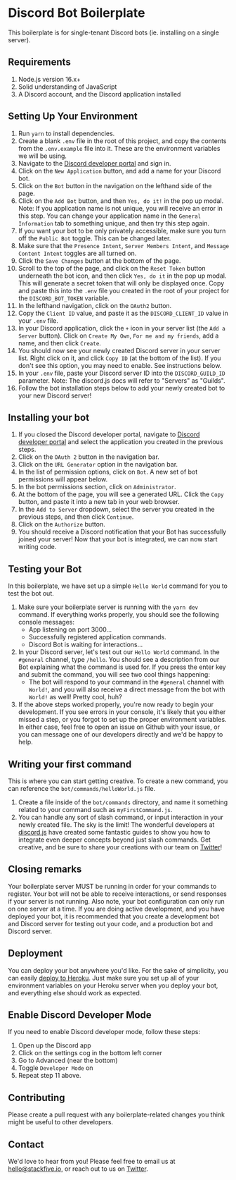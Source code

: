 # Discord Bot Boilerplate

This boilerplate is for single-tenant Discord bots (ie. installing on a single server).

## Requirements

1) Node.js version 16.x+
2) Solid understanding of JavaScript
3) A Discord account, and the Discord application installed

## Setting Up Your Environment

1) Run `yarn` to install dependencies.
2) Create a blank `.env` file in the root of this project, and copy the contents from the `.env.example` file into it. These are the environment variables we will be using.
3) Navigate to the [Discord developer portal](https://discord.com/developers/applications) and sign in.
4) Click on the `New Application` button, and add a name for your Discord bot.
5) Click on the `Bot` button in the navigation on the lefthand side of the page.
6) Click on the `Add Bot` button, and then `Yes, do it!` in the pop up modal. Note: If you application name is not unique, you will receive an error in this step. You can change your application name in the `General Information` tab to something unique, and then try this step again.
7) If you want your bot to be only privately accessible, make sure you turn off the `Public Bot` toggle. This can be changed later.
8) Make sure that the `Presence Intent`, `Server Members Intent`, and `Message Content Intent` toggles are all turned on.
9) Click the `Save Changes` button at the bottom of the page.
10) Scroll to the top of the page, and click on the `Reset Token` button underneath the bot icon, and then click `Yes, do it` in the pop up modal. This will generate a secret token that will only be displayed once. Copy and paste this into the `.env` file you created in the root of your project for the `DISCORD_BOT_TOKEN` variable.
11) In the lefthand navigation, click on the `OAuth2` button.
12) Copy the `Client ID` value, and paste it as the `DISCORD_CLIENT_ID` value in your `.env` file.
13) In your Discord application, click the `+` icon in your server list (the `Add a Server` button). Click on `Create My Own`, `For me and my friends`, add a name, and then click `Create`.
14) You should now see your newly created Discord server in your server list. Right click on it, and click `Copy ID` (at the bottom of the list). If you don't see this option, you may need to enable. See instructions below.
15) In your `.env` file, paste your Discord server ID into the `DISCORD_GUILD_ID` parameter. Note: The discord.js docs will refer to "Servers" as "Guilds".
16) Follow the bot installation steps below to add your newly created bot to your new Discord server!

## Installing your bot

1) If you closed the Discord developer portal, navigate to [Discord developer portal](https://discord.com/developers/applications) and select the application you created in the previous steps.
2) Click on the `OAuth 2` button in the navigation bar.
3) Click on the `URL Generator` option in the navigation bar.
4) In the list of permission options, click on `Bot`. A new set of bot permissions will appear below.
5) In the bot permissions section, click on `Administrator`.
6) At the bottom of the page, you will see a generated URL. Click the `Copy` button, and paste it into a new tab in your web browser.
7) In the `Add to Server` dropdown, select the server you created in the previous steps, and then click `Continue`.
8) Click on the `Authorize` button.
9) You should receive a Discord notification that your Bot has successfully joined your server! Now that your bot is integrated, we can now start writing code.

## Testing your Bot

In this boilerplate, we have set up a simple `Hello World` command for you to test the bot out.

1) Make sure your boilerplate server is running with the `yarn dev` command. If everything works properly, you should see the following console messages:
    * App listening on port 3000...
    * Successfully registered application commands.
    * Discord Bot is waiting for interactions...
2) In your Discord server, let's test out our `Hello World` command. In the `#general` channel, type `/hello`. You should see a description from our Bot explaining what the command is used for. If you press the enter key and submit the command, you will see two cool things happening:
    * The bot will respond to your command in the `#general` channel with `World!`, and you will also receive a direct message from the bot with `World!` as well! Pretty cool, huh?
3) If the above steps worked properly, you're now ready to begin your development. If you see errors in your console, it's likely that you either missed a step, or you forgot to set up the proper environment variables. In either case, feel free to open an issue on Github with your issue, or you can message one of our developers directly and we'd be happy to help.

## Writing your first command

This is where you can start getting creative. To create a new command, you can reference the `bot/commands/helloWorld.js` file.

1) Create a file inside of the `bot/commands` directory, and name it something related to your command such as `myFirstCommand.js`.
2) You can handle any sort of slash command, or input interaction in your newly created file. The sky is the limit! The wonderful developers at [discord.js](https://discord.js.org/#/docs/discord.js/stable/general/welcome) have created some fantastic guides to show you how to integrate even deeper concepts beyond just slash commands. Get creative, and be sure to share your creations with our team on [Twitter](https://twitter.com/stackfive_io)!

## Closing remarks

Your boilerplate server MUST be running in order for your commands to register. Your bot will not be able to receive interactions, or send responses if your server is not running. Also note, your bot configuration can only run on one server at a time. If you are doing active development, and you have deployed your bot, it is recommended that you create a development bot and Discord server for testing out your code, and a production bot and Discord server.

## Deployment

You can deploy your bot anywhere you'd like. For the sake of simplicity, you can easily [deploy to Heroku](https://devcenter.heroku.com/articles/github-integration). Just make sure you set up all of your environment variables on your Heroku server when you deploy your bot, and everything else should work as expected.

## Enable Discord Developer Mode
If you need to enable Discord developer mode, follow these steps:

1) Open up the Discord app
2) Click on the settings cog in the bottom left corner
3) Go to Advanced (near the bottom)
4) Toggle `Developer Mode` on
5) Repeat step 11 above.


## Contributing

Please create a pull request with any boilerplate-related changes you think might be useful to other developers.

## Contact

We'd love to hear from you! Please feel free to email us at [hello@stackfive.io](mailto:hello@stackfive.io), or reach out to us on [Twitter](https://twitter.com/stackfive_io).